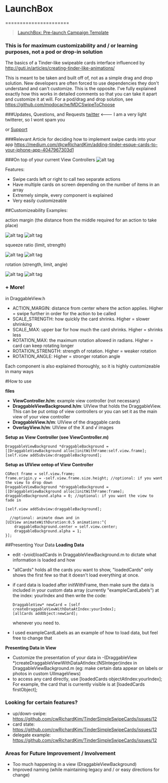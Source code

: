 # LaunchBox
======================
<blockquote class="imgur-embed-pub" lang="en" data-id="a/oim1P"><a href="//imgur.com/oim1P">LaunchBox: Pre-launch Campaign Template</a></blockquote><script async src="//s.imgur.com/min/embed.js" charset="utf-8"></script>

### This is for maximum customizability and / or learning purposes, not a pod or drop-in solution

The basics of a Tinder-like swipeable cards interface influenced by http://guti.in/articles/creating-tinder-like-animations/

This is meant to be taken and built off of, not as a simple drag and drop solution.  New developers are often forced to use dependencies they don't understand and can't customize.  This is the opposite.  I've fully explained exactly how this works in detailed comments so that you can take it apart and customize it at will.  For a pod/drag and drop solution, see https://github.com/modocache/MDCSwipeToChoose

###Updates, Questions, and Requests
[twitter](https://twitter.com/cwRichardKim) <--- I am a very light twitterer, so I wont spam you

or [Support](http://cwrichardkim.com)

###Relevant Article for deciding how to implement swipe cards into your app
https://medium.com/@cwRichardKim/adding-tinder-esque-cards-to-your-iphone-app-4047967303d1

###On top of your current View Controllers
![alt tag](http://imgur.com/wXPnfN2.gif)

Features:
* Swipe cards left or right to call two separate actions
* Have multiple cards on screen depending on the number of items in an array
* Extremely simple, every component is explained
* Very easily customizeable


##Customizeability Examples:

action margin (the distance from the middle required for an action to take place)

![alt tag](http://i.imgur.com/krDNpR0.gif)  ![alt tag](http://i.imgur.com/W4bIRkc.gif)

squeeze ratio (limit, strength)

![alt tag](http://i.imgur.com/3yk6aiS.gif)  ![alt tag](http://i.imgur.com/IIFVkm4.gif)

rotation (strength, limit, angle)

![alt tag](http://i.imgur.com/j1ISIq5.gif)  ![alt tag](http://i.imgur.com/PQYs4sH.gif)

### + More!


in DraggableView.h

* ACTION_MARGIN: distance from center where the action applies. Higher = swipe further in order for the action to be called
* SCALE_STRENGTH: how quickly the card shrinks. Higher = slower shrinking
* SCALE_MAX: upper bar for how much the card shrinks. Higher = shrinks less
* ROTATION_MAX: the maximum rotation allowed in radians.  Higher = card can keep rotating longer
* ROTATION_STRENGTH: strength of rotation. Higher = weaker rotation
* ROTATION_ANGLE: Higher = stronger rotation angle

Each component is also explained thoroughly, so it is highly customizeable in many ways


#How to use

__files__
* **ViewController.h/m**: example view controller (not necessary)
* **DraggableViewBackground.h/m**: UIView that holds the DraggableView.  This can be put ontop of view controllers or you can set it as the main view of your view controller
* **DraggableView.h/m**: UIView of the draggable cards
* **OverlayView.h/m**: UIView of the X and √ images

__Setup as View Controller (see ViewController.m)__
  ``` objc
  DraggableViewBackground *draggableBackground = [[DraggableViewBackground alloc]initWithFrame:self.view.frame];
  [self.view addSubview:draggableBackground];
  ```
  
__Setup as UIView ontop of View Controller__
  ``` objc
  CGRect frame = self.view.frame;
  frame.origin.y = -self.view.frame.size.height; //optional: if you want the view to drop down
  DraggableViewBackground *draggableBackground = [[DraggableViewBackground alloc]initWithFrame:frame];
  draggableBackground.alpha = 0; //optional: if you want the view to fade in
    
  [self.view addSubview:draggableBackground];
    
    //optional: animate down and in
  [UIView animateWithDuration:0.5 animations:^{
      draggableBackground.center = self.view.center;
      draggableBackground.alpha = 1;
  }];
  ```
##Presenting Your Data
__Loading Data__
* edit -(void)loadCards in DraggableViewBackground.m to dictate what information is loaded and how
* "allCards" holds all the cards you want to show, "loadedCards" only shows the first few so that it doesn't load everything at once.
* if card data is loaded after initWithFrame, then make sure the data is included in your custom data array (currently "exampleCardLabels") at the index: yourIndex and then write the code:

  ``` objc
  DraggableView* newCard = [self createDraggableViewWithDataAtIndex:yourIndex];
  [allCards addObject:newCard];
  ```
  
  whenever you need to.  
* I used exampleCardLabels as an example of how to load data, but feel free to change that

__Presenting Data in View__
* Customize the presentation of your data in -(DraggableView *)createDraggableViewWithDataAtIndex:(NSInteger)index in DraggableViewBackground.m (eg: make certain data appear on labels or photos in custom UIImageViews)
* to access any card directly, use [loadedCards objectAtIndex:yourIndex];  For example, the card that is currently visible is at [loadedCards firstObject];

### Looking for certain features?
* up/down-swipe: https://github.com/cwRichardKim/TinderSimpleSwipeCards/issues/12
* card state: https://github.com/cwRichardKim/TinderSimpleSwipeCards/issues/12
* delegate example: https://github.com/cwRichardKim/TinderSimpleSwipeCards/issues/12

### Areas for Future Improvement / Involvement
* Too much happening in a view (DraggableViewBackground)
* Improved naming (while maintaining legacy and / or easy directions for change)



